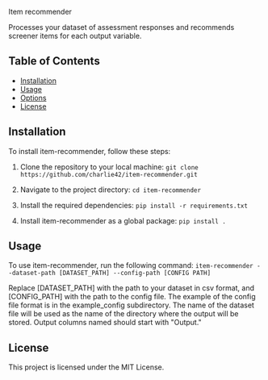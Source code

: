 Item recommender

Processes your dataset of assessment responses and recommends screener items for each output variable. 

## Table of Contents
- [Installation](#installation)
- [Usage](#usage)
- [Options](#options)
- [License](#license)

## Installation
To install item-recommender, follow these steps:

1. Clone the repository to your local machine:
`git clone https://github.com/charlie42/item-recommender.git`

2. Navigate to the project directory:
`cd item-recommender`

3. Install the required dependencies:
`pip install -r requirements.txt`

4. Install item-recommender as a global package:
`pip install .`

## Usage
To use item-recommender, run the following command:
`item-recommender --dataset-path [DATASET_PATH] --config-path [CONFIG PATH]`

Replace [DATASET_PATH] with the path to your dataset in csv format, and [CONFIG_PATH] with the path to the config file. The example of the config file format is in the example_config subdirectory. The name of the dataset file will be used as the name of the directory where the output will be stored. Output columns named should start with "Output."

## License
This project is licensed under the MIT License.